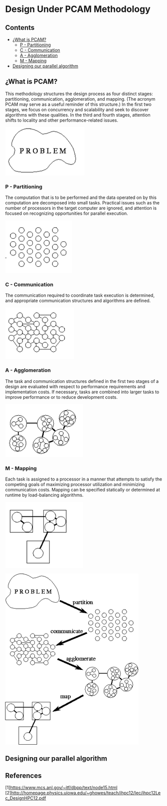 # Design Under PCAM Methodology

## Contents

- [¿What is PCAM?](#what-is-pcam)
	- [P - Partitioning](#p---partitioning)
	- [C - Communication](#C---Communication)
	- [A - Agglomeration](#A---Agglomeration)
	- [M - Mapping](#M---Mapping)
- [Designing our parallel algorithm](#Designing-our-parallel-algorithm)


## ¿What is PCAM?

This methodology structures the design process as four distinct stages: partitioning, communication, agglomeration, and   mapping. (The acronym PCAM may serve as a useful reminder of this structure.) In the first two stages, we focus on concurrency and scalability and seek to discover algorithms with these qualities. In the third and fourth stages, attention shifts to locality and other performance-related issues.

![problem](images/problem.png)

### P - Partitioning
The computation that is to be performed and the data operated on by this computation are decomposed into small tasks. Practical issues such as the number of processors in the target computer are ignored, and attention is focused on recognizing opportunities for parallel execution.

![Partitioning](images/partition.png)

### C - Communication
The communication required to coordinate task execution is determined, and appropriate communication structures and algorithms are defined.

![Communication](images/communicate.png)

### A - Agglomeration
The task and communication structures defined in the first two stages of a design are evaluated with respect to performance requirements and implementation costs. If necessary, tasks are combined into larger tasks to improve performance or to reduce development costs.

![Agglomeration](images/agglomerate.png)

### M - Mapping
Each task is assigned to a processor in a manner that attempts to satisfy the competing goals of maximizing processor utilization and minimizing communication costs. Mapping can be specified statically or determined at runtime by load-balancing algorithms.

![Agglomeration](images/map.png)

![PCAM](images/PCAM.gif)

## Designing our parallel algorithm

## References

[1]https://www.mcs.anl.gov/~itf/dbpp/text/node15.html
[2]http://homepage.physics.uiowa.edu/~ghowes/teach/ihpc12/lec/ihpc12Lec_DesignHPC12.pdf


<!--stackedit_data:
eyJoaXN0b3J5IjpbMTA4NTYxNzg4OV19
-->